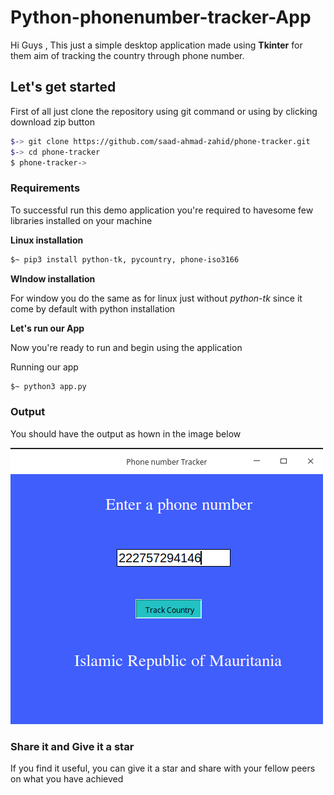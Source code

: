 # Python-phonenumber-tracker-App

Hi Guys , This just a simple desktop application made using **Tkinter** for them aim of tracking the country through phone number.

## Let's get started 

First of all just clone the repository using git command or using by clicking download zip button 

```bash 
$-> git clone https://github.com/saad-ahmad-zahid/phone-tracker.git
$-> cd phone-tracker
$ phone-tracker-> 
```

### Requirements 

To successful run this demo application you're required to havesome few libraries installed on your machine 

**Linux installation**
```bash
$~ pip3 install python-tk, pycountry, phone-iso3166
```

**WIndow installation** 

For window you do the same as for linux just without *python-tk* since it come by default with python installation 

**Let's run our App**

Now you're ready to run and begin using the application 

Running our app

```bash
$~ python3 app.py
```

### Output 

You should have the output as hown in the image below 

![Phone number Tracke](image2.png)

### Share it and Give it a star 

If you find it useful, you can give it a star and share with your fellow peers on what you have achieved 


